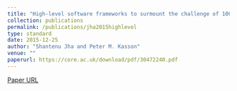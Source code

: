 ```yaml
---
title: "High-level software frameworks to surmount the challenge of 100x scaling for biomolecular simulation science"
collection: publications
permalink: /publications/jha2015highlevel
type: standard
date: 2015-12-25
author: "Shantenu Jha and Peter M. Kasson"
venue: ""
paperurl: https://core.ac.uk/download/pdf/30472240.pdf
---
```

[Paper URL](https://core.ac.uk/download/pdf/30472240.pdf)
